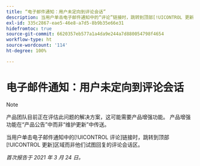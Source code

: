 ```yaml
---
title: “电子邮件通知：用户未定向到评论会话”
description: 当用户单击电子邮件通知中的“评论”链接时，跳转到顶部[!UICONTROL 更新]区域而非他们试图回复的评论会话区。
exl-id: 335c2867-eae5-46e8-a7d5-8b9b35e66e31
hidefromtoc: true
source-git-commit: 6620357eb577a1a4da9e244a7d880054798f4654
workflow-type: ht
source-wordcount: '114'
ht-degree: 100%

---
```


# 电子邮件通知：用户未定向到评论会话

<!--Article created by request-->

>[!NOTE]
>
>产品团队目前正在评估此问题的解决方案，这可能需要产品增强功能。 产品增强功能在“产品公告”中而非“维护更新”中传送。

当用户单击电子邮件通知中的[!UICONTROL 评论]链接时，跳转到顶部[!UICONTROL 更新]区域而非他们试图回复的评论会话区。

_首次报告于 2021 年 3 月 24 日。_
